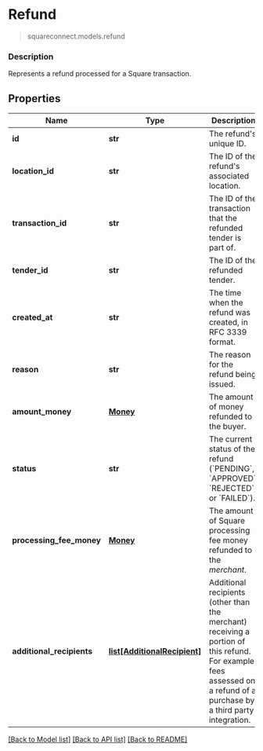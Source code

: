 # Refund
> squareconnect.models.refund

### Description

Represents a refund processed for a Square transaction.

## Properties
Name | Type | Description | Notes
------------ | ------------- | ------------- | -------------
**id** | **str** | The refund&#39;s unique ID. |
**location_id** | **str** | The ID of the refund&#39;s associated location. |
**transaction_id** | **str** | The ID of the transaction that the refunded tender is part of. |
**tender_id** | **str** | The ID of the refunded tender. |
**created_at** | **str** | The time when the refund was created, in RFC 3339 format. | [optional]
**reason** | **str** | The reason for the refund being issued. |
**amount_money** | [**Money**](Money.md) | The amount of money refunded to the buyer. |
**status** | **str** | The current status of the refund (&#x60;PENDING&#x60;, &#x60;APPROVED&#x60;, &#x60;REJECTED&#x60;, or &#x60;FAILED&#x60;). |
**processing_fee_money** | [**Money**](Money.md) | The amount of Square processing fee money refunded to the *merchant*. | [optional]
**additional_recipients** | [**list[AdditionalRecipient]**](AdditionalRecipient.md) | Additional recipients (other than the merchant) receiving a portion of this refund. For example, fees assessed on a refund of a purchase by a third party integration. | [optional]

[[Back to Model list]](../README.md#documentation-for-models) [[Back to API list]](../README.md#documentation-for-api-endpoints) [[Back to README]](../README.md)


